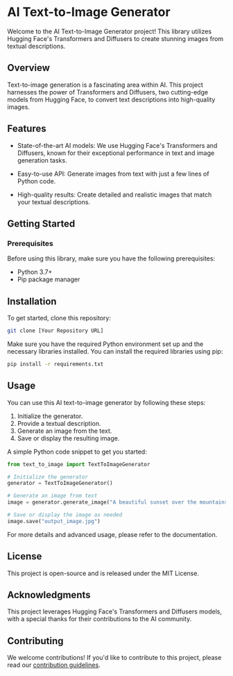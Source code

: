 

# AI Text-to-Image Generator

Welcome to the AI Text-to-Image Generator project! This library utilizes Hugging Face's Transformers and Diffusers to create stunning images from textual descriptions.

## Overview

Text-to-image generation is a fascinating area within AI. This project harnesses the power of Transformers and Diffusers, two cutting-edge models from Hugging Face, to convert text descriptions into high-quality images.

## Features

- State-of-the-art AI models: We use Hugging Face's Transformers and Diffusers, known for their exceptional performance in text and image generation tasks.

- Easy-to-use API: Generate images from text with just a few lines of Python code.

- High-quality results: Create detailed and realistic images that match your textual descriptions.

## Getting Started

### Prerequisites

Before using this library, make sure you have the following prerequisites:

- Python 3.7+
- Pip package manager



## Installation

To get started, clone this repository:

```bash
git clone [Your Repository URL]
```

Make sure you have the required Python environment set up and the necessary libraries installed. You can install the required libraries using pip:

```bash
pip install -r requirements.txt
```

## Usage

You can use this AI text-to-image generator by following these steps:

1. Initialize the generator.
2. Provide a textual description.
3. Generate an image from the text.
4. Save or display the resulting image.

A simple Python code snippet to get you started:

```python
from text_to_image import TextToImageGenerator

# Initialize the generator
generator = TextToImageGenerator()

# Generate an image from text
image = generator.generate_image("A beautiful sunset over the mountains.")

# Save or display the image as needed
image.save("output_image.jpg")
```

For more details and advanced usage, please refer to the documentation.

## License

This project is open-source and is released under the MIT License.

## Acknowledgments

This project leverages Hugging Face's Transformers and Diffusers models, with a special thanks for their contributions to the AI community.



## Contributing

We welcome contributions! If you'd like to contribute to this project, please read our [contribution guidelines](CONTRIBUTING.md).


